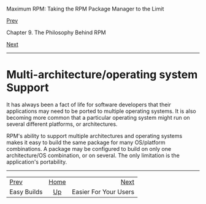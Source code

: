 <div class="NAVHEADER">

Maximum RPM: Taking the RPM Package Manager to the Limit

</div>

[Prev](s1-rpm-philosophy-easy-builds.html)

Chapter 9. The Philosophy Behind RPM

[Next](s1-rpm-philosophy-easier-for-users.html)

-----

<div class="sect1">

# <span id="s1-rpm-philosophy-multi-architecture">Multi-architecture/operating system Support</span>

It has always been a fact of life for software developers that their
applications may need to be ported to multiple operating systems. It is
also becoming more common that a particular operating system might run
on several different platforms, or architectures.

RPM's ability to support multiple architectures and operating systems
makes it easy to build the same package for many OS/platform
combinations. A package may be configured to build on only one
architecture/OS combination, or on several. The only limitation is the
application's portability.

</div>

<div class="NAVFOOTER">

-----

|                                            |                              |                                                 |
| :----------------------------------------- | :--------------------------: | ----------------------------------------------: |
| [Prev](s1-rpm-philosophy-easy-builds.html) |      [Home](index.html)      | [Next](s1-rpm-philosophy-easier-for-users.html) |
| Easy Builds                                | [Up](ch-rpm-philosophy.html) |                           Easier For Your Users |

</div>
